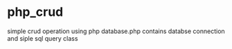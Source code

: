 # php_crud
simple crud operation using php
database.php contains databse connection and siple sql query class

